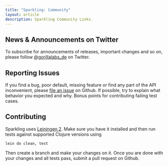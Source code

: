 ```yaml
---
title: "Sparkling: Community"
layout: article
description: Sparkling Community Links.
---
```


## News & Announcements on Twitter

To subscribe for announcements of releases, important changes and so
on, please follow [@gorillalabs_de](https://twitter.com/gorillalabs_de)
on Twitter.



## Reporting Issues

If you find a bug, poor default, missing feature or find any part of the API inconvenient, please [file an issue](https://github.com/gorillalabs/sparkling/issues) on Github.
If possible, try to explain what behavior you expected and why. Bonus points for contributing failing test cases.


## Contributing

Sparkling uses [Leiningen 2](http://leiningen.org). Make sure you
have it installed and then run tests against supported Clojure
versions using

    lein do clean, test

Then create a branch and make your changes on it. Once you are done
with your changes and all tests pass, submit a pull request on Github.

